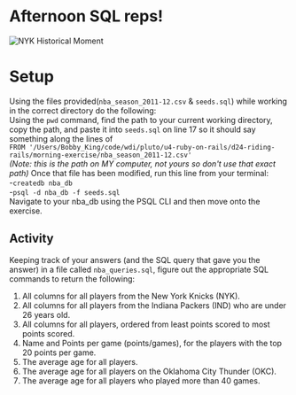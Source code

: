 # Afternoon SQL reps!

![NYK Historical Moment](http://38.media.tumblr.com/e18de6a5234322bfa3e3f3718a7f7a1c/tumblr_mhdrol7U281r9ngjbo1_500.gif)

# Setup
Using the files provided(`nba_season_2011-12.csv` & `seeds.sql`) while working in the correct directory do the following:
<br>
Using the `pwd` command, find the path to your current working directory, copy the path, and paste it into `seeds.sql` on line 17 so it should say something along the lines of
<br>
`FROM '/Users/Bobby_King/code/wdi/pluto/u4-ruby-on-rails/d24-riding-rails/morning-exercise/nba_season_2011-12.csv'`
<br>
*(Note: this is the path on MY computer, not yours so don't use that exact path)*
Once that file has been modified, run this line from your terminal:
<br>
-`createdb nba_db`<br>
-`psql -d nba_db -f seeds.sql`<br>
Navigate to your nba_db using the PSQL CLI and then move onto the exercise.

## Activity

Keeping track of your answers (and the SQL query that gave you the answer) in a file called `nba_queries.sql`, figure out the appropriate SQL commands to return the following:

1. All columns for all players from the New York Knicks (NYK).
1. All columns for all players from the Indiana Packers (IND) who are under 26 years old.
1. All columns for all players, ordered from least points scored to most points scored.
1. Name and Points per game (points/games), for the players with the top 20 points per game.
1. The average age for all players.
1. The average age for all players on the Oklahoma City Thunder (OKC).
1. The average age for all players who played more than 40 games.
